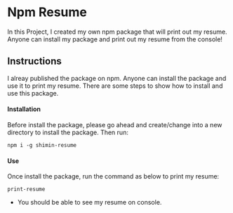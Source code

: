 # Npm Resume

In this Project, I created my own npm package that will print out my resume. Anyone can install my package and print out my resume from the console!

## Instructions

I alreay published the package on npm. Anyone can install the package and use it to print my resume. There are some steps to show how to install and use this package.

#### Installation

Before install the package, please go ahead and create/change into a new directory to install the package. Then run:

    npm i -g shimin-resume

#### Use

Once install the package, run the command as below to print my resume:

    print-resume

- You should be able to see my resume on console.
